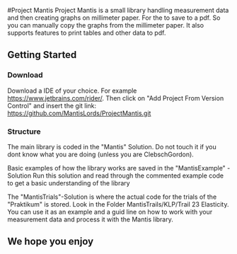﻿#Project Mantis
Project Mantis is a small library handling measurement data
and then creating graphs on millimeter paper. For the to save
to a pdf. So you can manually
copy the graphs from the millimeter paper. It also supports
features to print tables and other data to pdf.

## Getting Started
### Download
Download a IDE of your choice. For example https://www.jetbrains.com/rider/.
Then click on "Add Project From Version Control" and insert
the git link: https://github.com/MantisLords/ProjectMantis.git

### Structure
The main library is coded in the "Mantis" Solution. Do not touch
it if you dont know what you are doing (unless you are ClebschGordon).

Basic examples of how the library works are saved in the
"MantisExample" - Solution
Run this solution and read through the commented example code
to get a basic understanding of the library

The "MantisTrials"-Solution is where the actual code for
the trials of the "Praktikum" is stored. Look in the Folder
MantisTrails/KLP/Trail 23 Elasticity. You can use it as an
example and a guid line on how to work with your measurement
data and process it with the Mantis library.

## We hope you enjoy